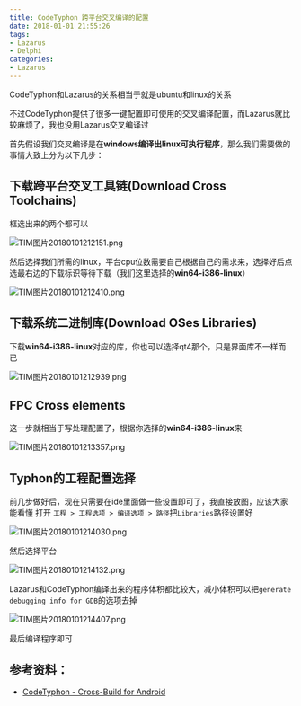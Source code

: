 ```yaml
---
title: CodeTyphon 跨平台交叉编译的配置
date: 2018-01-01 21:55:26
tags:
- Lazarus
- Delphi
categories:
- Lazarus
---
```


CodeTyphon和Lazarus的关系相当于就是ubuntu和linux的关系  

不过CodeTyphon提供了很多一键配置即可使用的交叉编译配置，而Lazarus就比较麻烦了，我也没用Lazarus交叉编译过  

首先假设我们交叉编译是在**windows编译出linux可执行程序**，那么我们需要做的事情大致上分为以下几步：
<!--more-->
## 下载跨平台交叉工具链(Download Cross Toolchains)

框选出来的两个都可以

![TIM图片20180101212151.png](https://i.loli.net/2018/01/01/5a4a3e4098508.png)


然后选择我们所需的linux，平台cpu位数需要自己根据自己的需求来，选择好后点选最右边的下载标识等待下载（我们这里选择的**win64-i386-linux**）

![TIM图片20180101212410.png](https://i.loli.net/2018/01/01/5a4a3e3f83041.png)

## 下载系统二进制库(Download OSes Libraries)

下载**win64-i386-linux**对应的库，你也可以选择qt4那个，只是界面库不一样而已

![TIM图片20180101212939.png](https://i.loli.net/2018/01/01/5a4a3e3f9f0f9.png)


## FPC Cross elements

这一步就相当于写处理配置了，根据你选择的**win64-i386-linux**来

![TIM图片20180101213357.png](https://i.loli.net/2018/01/01/5a4a3e40e8a7a.png)



## Typhon的工程配置选择

前几步做好后，现在只需要在ide里面做一些设置即可了，我直接放图，应该大家能看懂
打开 `工程 > 工程选项 > 编译选项 > 路径`把`Libraries`路径设置好

![TIM图片20180101214030.png](https://i.loli.net/2018/01/01/5a4a3e41f1894.png)


然后选择平台

![TIM图片20180101214132.png](https://i.loli.net/2018/01/01/5a4a3e412bc5e.png)


Lazarus和CodeTyphon编译出来的程序体积都比较大，减小体积可以把`generate debugging info for GDB`的选项去掉

![TIM图片20180101214407.png](https://i.loli.net/2018/01/01/5a4a3e41635f5.png)


最后编译程序即可

## 参考资料：  
- [CodeTyphon - Cross-Build for Android](http://www.pilotlogic.com/sitejoom/index.php/93-wiki/ct-tutorials/222-cross-build-for-android)
